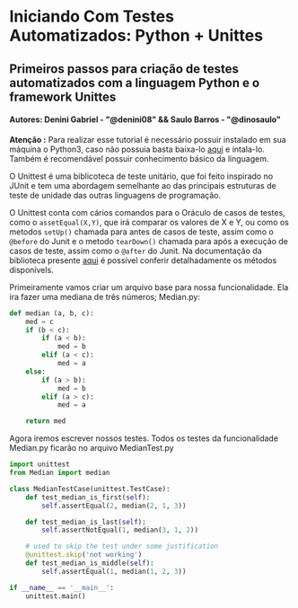 # Iniciando Com Testes Automatizados: Python + Unittes

## Primeiros passos para criação de testes automatizados com a linguagem Python e o framework Unittes

#### Autores: Denini Gabriel - "@denini08" && Saulo Barros - "@dinosaulo"

**Atenção :** Para realizar esse tutorial é necessário possuir instalado em sua máquina o Python3, caso não possuia basta baixa-lo [aqui](https://www.python.org/downloads/) e intala-lo. Também é recomendável possuir conhecimento básico da linguagem.

O Unittest é uma biblicoteca de teste unitário, que foi feito inspirado no JUnit e tem uma abordagem semelhante ao das principais estruturas de teste de unidade das outras linguagens de programação.

O Unittest conta com cários comandos para o Oráculo de casos de testes, como o `assetEqual(X,Y)`, que irá comparar os valores de X e Y, ou como os metodos `setUp()` chamada para antes de casos de teste, assim como o `@before` do Junit e o metodo `tearDown()` chamada para após a execução de casos de teste, assim como o `@after` do Junit. Na documentação da biblioteca presente [aqui](https://docs.python.org/2/library/unittest.html) é possível conferir detalhadamente os métodos disponívels.

Primeiramente vamos criar um arquivo base para nossa funcionalidade. Ela ira fazer uma mediana de três números;
Median.py:
```python
def median (a, b, c):
    med = c
    if (b < c):
        if (a < b):
            med = b
        elif (a < c):
            med = a
    else:
        if (a > b):
            med = b
        elif (a > c):
            med = a

    return med
```

Agora iremos escrever nossos testes. Todos os testes da funcionalidade Median.py ficarão no arquivo MedianTest.py
```python
import unittest
from Median import median

class MedianTestCase(unittest.TestCase):
    def test_median_is_first(self):
        self.assertEqual(2, median(2, 1, 3))

    def test_median_is_last(self):
        self.assertNotEqual(1, median(3, 1, 2))

    # used to skip the test under some justification        
    @unittest.skip('not working') 
    def test_median_is_middle(self):
        self.assertEqual(1, median(1, 2, 3))

if __name__ == '__main__':
    unittest.main()

```